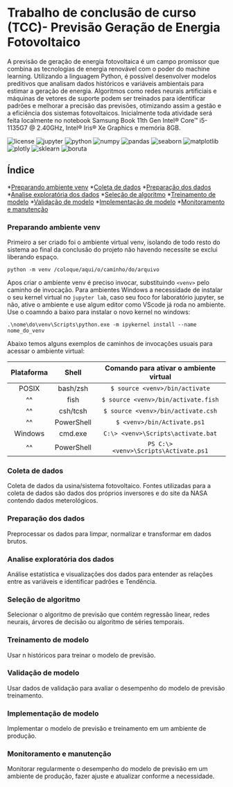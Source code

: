 # Trabalho de conclusão de curso (TCC)- Previsão Geração de Energia Fotovoltaico

A previsão de geração de energia fotovoltaica é um campo promissor que combina as tecnologias de energia renovável com o poder do machine learning. Utilizando a linguagem Python, é possível desenvolver modelos preditivos que analisam dados históricos e variáveis ambientais para estimar a geração de energia. Algoritmos como redes neurais artificiais e máquinas de vetores de suporte podem ser treinados para identificar padrões e melhorar a precisão das previsões, otimizando assim a gestão e a eficiência dos sistemas fotovoltaicos. Inicialmente toda atividade será feita localmente no notebook Samsung Book 11th Gen Intel® Core™ i5-1135G7 @ 2.40GHz, Intel® Iris® Xe Graphics e memória 8GB.

![license](https://img.shields.io/badge/Licença-MIT-green) ![jupyter](https://img.shields.io/badge/-Jupyter-FF6F00?logo=jupyter&logoColor=white) ![python](https://img.shields.io/badge/-Python-3776AB?logo=python&logoColor=white) ![numpy](https://img.shields.io/badge/-Numpy-013243?logo=numpy&logoColor=white) ![pandas](https://img.shields.io/badge/-Pandas-150458?logo=pandas&logoColor=white) ![seaborn](https://img.shields.io/badge/-Seaborn-black?logo=seaborn&logoColor=white) ![matplotlib](https://img.shields.io/badge/-Mtplotlib-black?logo=matplotlib&logoColor=white) ![plotly](https://img.shields.io/badge/-Plotly-3F4F75?logo=plotly&logoColor=white) ![sklearn](https://img.shields.io/badge/-Sklearn-F7931E?logo=scikitlearn&logoColor=white) ![boruta](https://img.shields.io/badge/-Boruta-FF6F00?logo=boruta&logoColor=white)

## Índice 

*[Preparando ambiente venv](#Preparando-ambiente-venv)
*[Coleta de dados](#Coleta-de-dados)
*[Preparação dos dados](#Preparação-dos-dados)
*[Analise exploratória dos dados](#Analise-exploratória-dos-dados)
*[Seleção de algoritmo](#Seleção-de-algoritmo)
*[Treinamento de modelo](#Treinamento-de-modelo)
*[Validação de modelo](#Validação-de-modelo)
*[Implementação de modelo](#Implementação-de-modelo)
*[Monitoramento e manutenção](#Monitoramento-e-manutenção)

### Preparando ambiente venv

Primeiro a ser criado foi o ambiente virtual venv, isolando de todo resto do sistema ao final da conclusão do projeto não havendo necessite se exclui liberando espaço.

` python -m venv /coloque/aqui/o/caminho/do/arquivo `

Apos criar o ambiente venv é preciso invocar, substituindo `<venv>` pelo caminho de invocação. Para ambientes Windows a necessidade de instalar o seu kernel virtual no `jupyter lab`, caso seu foco for laboratório jupyter, se não, ative o ambiente e use algum editor como VScode já roda no ambiente. Use o coamndo a baixo para instalar o novo kernel no windows:

`.\nome\do\venv\Scripts\python.exe -m ipykernel install --name nome_do_venv` 

Abaixo temos alguns exemplos de caminhos de invocações usuais para acessar o ambiente virtual:

|Plataforma|Shell|Comando para ativar o ambiente virtual|
|:----:|:----:|:----:|
|POSIX|bash/zsh|`$ source <venv>/bin/activate`|
|^^|fish|`$ source <venv>/bin/activate.fish`|
|^^|csh/tcsh|`$ source <venv>/bin/activate.csh`|
|^^|PowerShell|`$ <venv>/bin/Activate.ps1`|
|Windows|cmd.exe|`C:\> <venv>\Scripts\activate.bat`|
|^^|PowerShell|`PS C:\> <venv>\Scripts\Activate.ps1`|

### Coleta de dados

Coleta de dados da usina/sistema fotovoltaico. Fontes utilizadas para a coleta de dados são dados dos próprios inversores e do site da NASA contendo dados meterológicos.

### Preparação dos dados

Preprocessar os dados para limpar, normalizar e transformar em dados brutos.

### Analise exploratória dos dados

Análise estatística e visualizações dos dados para entender as relações entre as variáveis e identificar padrões e Tendência.

### Seleção de algoritmo

Selecionar o algoritmo de previsão que contém regressão linear, redes neurais, árvores de decisão ou algoritmo de séries temporais.

### Treinamento de modelo

Usar n históricos para treinar o modelo de previsão.

### Validação de modelo

Usar dados de validação para avaliar o desempenho do modelo de previsão treinamento.

### Implementação de modelo

Implementar o modelo de previsão e treinamento em um ambiente de produção.

### Monitoramento e manutenção

Monitorar regularmente o desempenho do modelo de previsão em um ambiente de produção, fazer ajuste e atualizar conforme a necessidade.